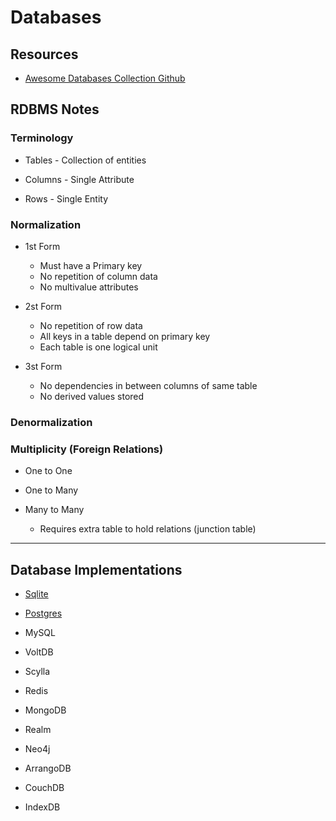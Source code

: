 # Databases

## Resources

- [Awesome Databases Collection Github](https://github.com/pingcap/awesome-database-learning)

## RDBMS Notes

### Terminology

- Tables - Collection of entities

- Columns - Single Attribute

- Rows - Single Entity

### Normalization

- 1st Form

  - Must have a Primary key
  - No repetition of column data
  - No multivalue attributes

- 2st Form

  - No repetition of row data
  - All keys in a table depend on primary key
  - Each table is one logical unit

- 3st Form

  - No dependencies in between columns of same table
  - No derived values stored

### Denormalization

### Multiplicity (Foreign Relations)

- One to One

- One to Many

- Many to Many

  - Requires extra table to hold relations (junction table)

---

## Database Implementations

- [Sqlite](./sqlite.md)

- [Postgres](./postgresql.md)

- MySQL
- VoltDB
- Scylla
- Redis
- MongoDB
- Realm
- Neo4j
- ArrangoDB
- CouchDB
- IndexDB
